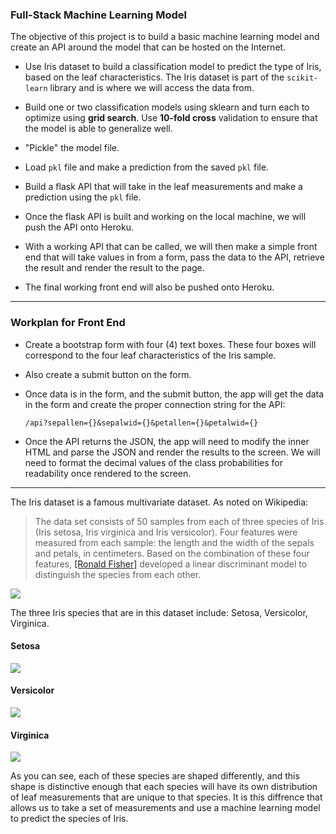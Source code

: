 ### Full-Stack Machine Learning Model

The objective of this project is to build a basic machine learning model and create an API around the model that can be hosted on the Internet. 

* Use Iris dataset to build a classification model to predict the type of Iris, based on the leaf characteristics. The Iris dataset is part of the `scikit-learn` library and is where we will access the data from.

* Build one or two classification models using sklearn and turn each to optimize using **grid search**. Use **10-fold cross** validation to ensure that the model is able to generalize well. 

* "Pickle" the model file.

* Load `pkl` file and make a prediction from the saved `pkl` file. 

* Build a flask API that will take in the leaf measurements and make a prediction using the `pkl` file. 

* Once the flask API is built and working on the local machine, we will push the API onto Heroku.

* With a working API that can be called, we will then make a simple front end that will take values in from a form, pass the data to the API, retrieve the result and render the result to the page.

* The final working front end will also be pushed onto Heroku.

---

### Workplan for Front End 

* Create a bootstrap form with four (4) text boxes. These four boxes will correspond to the four leaf characteristics of the Iris sample.

* Also create a submit button on the form.

* Once data is in the form, and the submit button, the app will get the data in the form and create the proper connection string for the API:

	`/api?sepallen={}&sepalwid={}&petallen={}&petalwid={}`
	
* Once the API returns the JSON, the app will need to modify the inner HTML and parse the JSON and render the results to the screen. We will need to format the decimal values of the class probabilities for readability once rendered to the screen.

---
The Iris dataset is a famous multivariate dataset. As noted on Wikipedia:

>The data set consists of 50 samples from each of three species of Iris (Iris setosa, Iris virginica and Iris versicolor). Four features were measured from each sample: the length and the width of the sepals and petals, in centimeters. Based on the combination of these four features, [[Ronald Fisher]](https://en.wikipedia.org/wiki/Ronald_Fisher) developed a linear discriminant model to distinguish the species from each other.

![](https://upload.wikimedia.org/wikipedia/commons/5/56/Iris_dataset_scatterplot.svg)

The three Iris species that are in this dataset include: Setosa, Versicolor, Virginica.

#### Setosa 

![](https://upload.wikimedia.org/wikipedia/commons/5/56/Kosaciec_szczecinkowaty_Iris_setosa.jpg)

#### Versicolor

![](https://upload.wikimedia.org/wikipedia/commons/4/41/Iris_versicolor_3.jpg)

#### Virginica

![](https://upload.wikimedia.org/wikipedia/commons/9/9f/Iris_virginica.jpg)

As you can see, each of these species are shaped differently, and this shape is distinctive enough that each species will have its own distribution of leaf measurements that are unique to that species.  It is this diffrence that allows us to take a set of measurements and use a machine learning model to predict the species of Iris.
